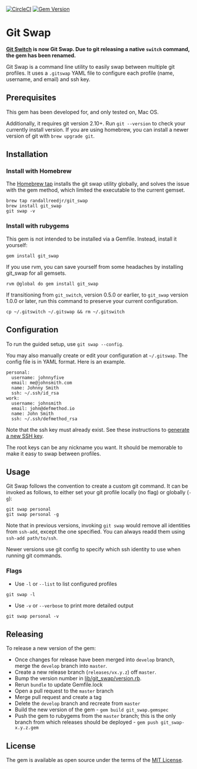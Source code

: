 [![CircleCI](https://circleci.com/gh/randallreedjr/git_swap.svg?style=shield)](https://circleci.com/gh/randallreedjr/git_swap)
[![Gem Version](https://badge.fury.io/rb/git_swap.svg)](https://badge.fury.io/rb/git_swap)

# Git Swap

**[Git Switch](https://github.com/randallreedjr/git_switch) is now Git Swap. Due to git releasing a native `switch` command, the gem has been renamed.**

Git Swap is a command line utility to easily swap between multiple git profiles. It uses a `.gitswap` YAML file to configure each profile (name, username, and email) and ssh key.

## Prerequisites

This gem has been developed for, and only tested on, Mac OS.

Additionally, it requires git version 2.10+. Run `git --version` to check your currently install version. If you are using homebrew, you can install a newer version of git with `brew upgrade git`.

## Installation

### Install with Homebrew
The [Homebrew tap](https://github.com/randallreedjr/homebrew-git_swap/) installs the git swap utility globally, and solves the issue with the gem method, which limited the executable to the current gemset.

```
brew tap randallreedjr/git_swap
brew install git_swap
git swap -v
```

### Install with rubygems
This gem is not intended to be installed via a Gemfile. Instead, install it yourself:

```
gem install git_swap
```

If you use rvm, you can save yourself from some headaches by installing git_swap for all gemsets.

```
rvm @global do gem install git_swap
```

If transitioning from `git_switch`, version 0.5.0 or earlier, to `git_swap` version 1.0.0 or later, run this command to preserve your current configuration.

```
cp ~/.gitswitch ~/.gitswap && rm ~/.gitswitch
```

## Configuration

To run the guided setup, use `git swap --config`.

You may also manually create or edit your configuration at `~/.gitswap`. The config file is in YAML format. Here is an example.

```
personal:
  username: johnnyfive
  email: me@johnsmith.com
  name: Johnny Smith
  ssh: ~/.ssh/id_rsa
work:
  username: johnsmith
  email: john@defmethod.io
  name: John Smith
  ssh: ~/.ssh/defmethod_rsa
```

Note that the ssh key must already exist. See these instructions to [generate a new SSH key](https://help.github.com/articles/generating-a-new-ssh-key-and-adding-it-to-the-ssh-agent/).

The root keys can be any nickname you want. It should be memorable to make it easy to swap between profiles.

## Usage

Git Swap follows the convention to create a custom git command. It can be invoked as follows, to either set your git profile locally (no flag) or globally (`-g`):

```
git swap personal
git swap personal -g
```

Note that in previous versions, invoking `git swap` would remove all identities from `ssh-add`, except the one specified. You can always readd them using `ssh-add path/to/ssh`.

Newer versions use git config to specify which ssh identity to use when running git commands.

### Flags

* Use `-l` or `--list` to list configured profiles
```
git swap -l
```

* Use `-v` or `--verbose` to print more detailed output
```
git swap personal -v
```

## Releasing
To release a new version of the gem:
* Once changes for release have been merged into `develop` branch, merge the `develop` branch into `master`.
* Create a new release branch (`releases/vx.y.z`) off `master`.
* Bump the version number in [lib/git_swap/version.rb](https://github.com/randallreedjr/git_swap/blob/develop/lib/git_swap/version.rb).
* Rerun `bundle` to update Gemfile.lock
* Open a pull request to the `master` branch
* Merge pull request and create a tag
* Delete the `develop` branch and recreate from `master`
* Build the new version of the gem - `gem build git_swap.gemspec`
* Push the gem to rubygems from the `master` branch; this is the only branch from which releases should be deployed - `gem push git_swap-x.y.z.gem`

## License

The gem is available as open source under the terms of the [MIT License](https://opensource.org/licenses/MIT).
